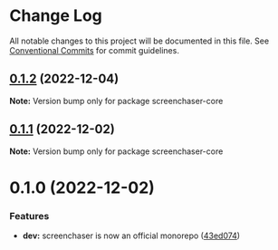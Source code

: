 # Change Log

All notable changes to this project will be documented in this file.
See [Conventional Commits](https://conventionalcommits.org) for commit guidelines.

## [0.1.2](https://github.com/xi72yow/stunning-octo-sniffle/compare/screenchaser-core@0.1.1...screenchaser-core@0.1.2) (2022-12-04)

**Note:** Version bump only for package screenchaser-core





## [0.1.1](https://github.com/xi72yow/stunning-octo-sniffle/compare/screenchaser-core@0.1.0...screenchaser-core@0.1.1) (2022-12-02)

**Note:** Version bump only for package screenchaser-core





# 0.1.0 (2022-12-02)


### Features

* **dev:** screenchaser is now an official monorepo ([43ed074](https://github.com/xi72yow/stunning-octo-sniffle/commit/43ed074422931ba1a4f9475341e7af7605a767cd))
